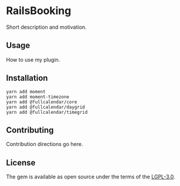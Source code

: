 # RailsBooking
Short description and motivation.

## Usage
How to use my plugin.

## Installation

```
yarn add moment
yarn add moment-timezone
yarn add @fullcalendar/core
yarn add @fullcalendar/daygrid
yarn add @fullcalendar/timegrid
```


## Contributing
Contribution directions go here.

## License
The gem is available as open source under the terms of the [LGPL-3.0](https://opensource.org/licenses/LGPL-3.0).
